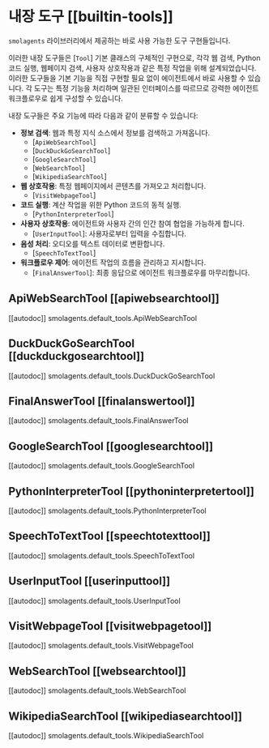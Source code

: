 # 내장 도구 [[builtin-tools]]

`smolagents` 라이브러리에서 제공하는 바로 사용 가능한 도구 구현들입니다.

이러한 내장 도구들은 [`Tool`] 기본 클래스의 구체적인 구현으로, 각각 웹 검색, Python 코드 실행, 웹페이지 검색, 사용자 상호작용과 같은 특정 작업을 위해 설계되었습니다.
이러한 도구들을 기본 기능을 직접 구현할 필요 없이 에이전트에서 바로 사용할 수 있습니다.
각 도구는 특정 기능을 처리하며 일관된 인터페이스를 따르므로 강력한 에이전트 워크플로우로 쉽게 구성할 수 있습니다.

내장 도구들은 주요 기능에 따라 다음과 같이 분류할 수 있습니다:
- **정보 검색**: 웹과 특정 지식 소스에서 정보를 검색하고 가져옵니다.
  - [`ApiWebSearchTool`]
  - [`DuckDuckGoSearchTool`]
  - [`GoogleSearchTool`]
  - [`WebSearchTool`]
  - [`WikipediaSearchTool`]
- **웹 상호작용**: 특정 웹페이지에서 콘텐츠를 가져오고 처리합니다.
  - [`VisitWebpageTool`]
- **코드 실행**: 계산 작업을 위한 Python 코드의 동적 실행.
  - [`PythonInterpreterTool`]
- **사용자 상호작용**: 에이전트와 사용자 간의 인간 참여 협업을 가능하게 합니다.
  - [`UserInputTool`]: 사용자로부터 입력을 수집합니다.
- **음성 처리**: 오디오를 텍스트 데이터로 변환합니다.
  - [`SpeechToTextTool`]
- **워크플로우 제어**: 에이전트 작업의 흐름을 관리하고 지시합니다.
  - [`FinalAnswerTool`]: 최종 응답으로 에이전트 워크플로우를 마무리합니다.

## ApiWebSearchTool [[apiwebsearchtool]]

[[autodoc]] smolagents.default_tools.ApiWebSearchTool

## DuckDuckGoSearchTool [[duckduckgosearchtool]]

[[autodoc]] smolagents.default_tools.DuckDuckGoSearchTool

## FinalAnswerTool [[finalanswertool]]

[[autodoc]] smolagents.default_tools.FinalAnswerTool

## GoogleSearchTool [[googlesearchtool]]

[[autodoc]] smolagents.default_tools.GoogleSearchTool

## PythonInterpreterTool [[pythoninterpretertool]]

[[autodoc]] smolagents.default_tools.PythonInterpreterTool

## SpeechToTextTool [[speechtotexttool]]

[[autodoc]] smolagents.default_tools.SpeechToTextTool

## UserInputTool [[userinputtool]]

[[autodoc]] smolagents.default_tools.UserInputTool

## VisitWebpageTool [[visitwebpagetool]]

[[autodoc]] smolagents.default_tools.VisitWebpageTool

## WebSearchTool [[websearchtool]]

[[autodoc]] smolagents.default_tools.WebSearchTool

## WikipediaSearchTool [[wikipediasearchtool]]

[[autodoc]] smolagents.default_tools.WikipediaSearchTool